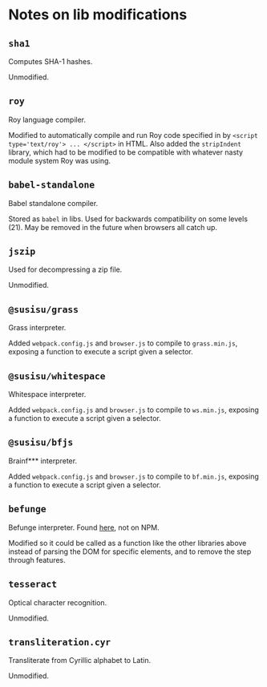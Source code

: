 # Notes on lib modifications

## `sha1`

Computes SHA-1 hashes.

Unmodified.

## `roy`

Roy language compiler.

Modified to automatically compile and run Roy code specified in by
`<script type='text/roy'> ... </script>` in HTML. Also added the `stripIndent`
library, which had to be modified to be compatible with whatever nasty module
system Roy was using.

## `babel-standalone`

Babel standalone compiler.

Stored as `babel` in libs. Used for backwards compatibility on some levels (21).
May be removed in the future when browsers all catch up.

## `jszip`

Used for decompressing a zip file.

Unmodified.

## `@susisu/grass`

Grass interpreter.

Added `webpack.config.js` and `browser.js` to compile to `grass.min.js`,
exposing a function to execute a script given a selector.

## `@susisu/whitespace`

Whitespace interpreter.

Added `webpack.config.js` and `browser.js` to compile to `ws.min.js`,
exposing a function to execute a script given a selector.

## `@susisu/bfjs`

Brainf*** interpreter.

Added `webpack.config.js` and `browser.js` to compile to `bf.min.js`,
exposing a function to execute a script given a selector.

## `befunge`

Befunge interpreter. Found [here](http://www.quirkster.com/iano/js/befunge.js),
not on NPM.

Modified so it could be called as a function like the other libraries above
instead of parsing the DOM for specific elements, and to remove the step through
features.

## `tesseract`

Optical character recognition.

Unmodified.

## `transliteration.cyr`

Transliterate from Cyrillic alphabet to Latin.

Unmodified.

